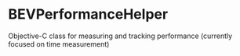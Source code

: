 BEVPerformanceHelper
====================

Objective-C class for measuring and tracking performance (currently focused on time measurement)
